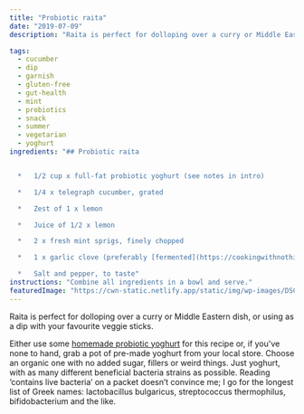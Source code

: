 ```yaml
---
title: "Probiotic raita"
date: "2019-07-09"
description: "Raita is perfect for dolloping over a curry or Middle Eastern dish, or using as a dip with your favourite veggie sticks."

tags: 
  - cucumber
  - dip
  - garnish
  - gluten-free
  - gut-health
  - mint
  - probiotics
  - snack
  - summer
  - vegetarian
  - yoghurt
ingredients: "## Probiotic raita


  *   1/2 cup x full-fat probiotic yoghurt (see notes in intro)

  *   1/4 x telegraph cucumber, grated

  *   Zest of 1 x lemon

  *   Juice of 1/2 x lemon

  *   2 x fresh mint sprigs, finely chopped

  *   1 x garlic clove (preferably [fermented](https://cookingwithnothing.com/fermented-garlic/)), crushed

  *   Salt and pepper, to taste"
instructions: "Combine all ingredients in a bowl and serve."
featuredImage: "https://cwn-static.netlify.app/static/img/wp-images/DSC_0371-1-1-sml.jpg"
---
```


Raita is perfect for dolloping over a curry or Middle Eastern dish, or using as a dip with your favourite veggie sticks.

Either use some [homemade probiotic yoghurt](https://cookingwithnothing.com/probiotic-yoghurt/) for this recipe or, if you've none to hand, grab a pot of pre-made yoghurt from your local store. Choose an organic one with no added sugar, fillers or weird things. Just yoghurt, with as many different beneficial bacteria strains as possible. Reading ‘contains live bacteria’ on a packet doesn’t convince me; I go for the longest list of Greek names: lactobacillus bulgaricus, streptococcus thermophilus, bifidobacterium and the like.

